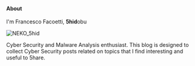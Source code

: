 #### About

I'm Francesco Facoetti, **5hid**obu

![NEKO_5hid](https://github.com/user-attachments/assets/35fdd9e0-d8bd-4964-846b-67fd5f544cc6)

Cyber Security and Malware Analysis enthusiast. 
This blog is designed to collect Cyber Security posts related on topics that I find interesting and useful to 5hare.



